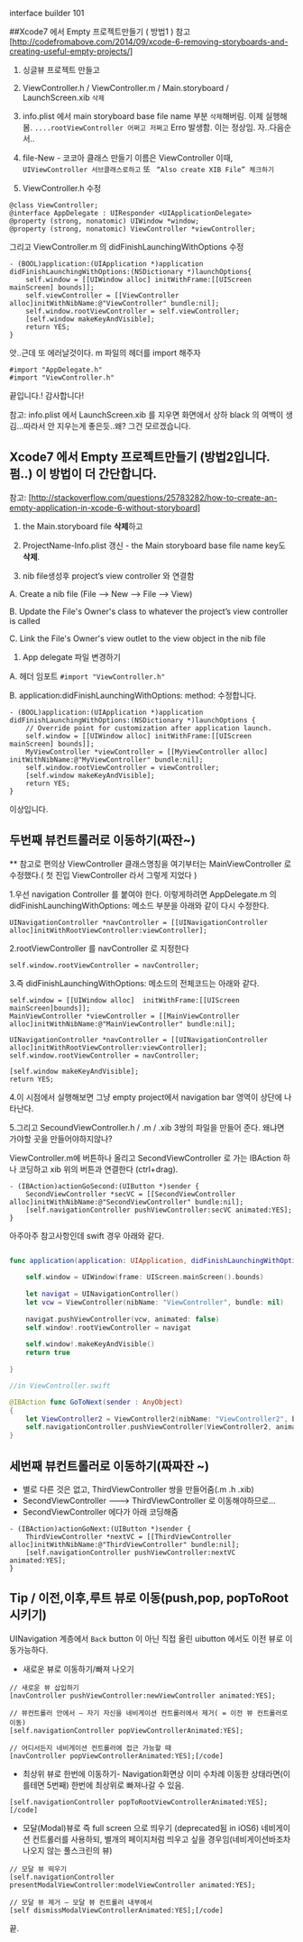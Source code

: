 
interface builder 101

##Xcode7 에서 Empty 프로젝트만들기 ( 방법1 )
참고 [http://codefromabove.com/2014/09/xcode-6-removing-storyboards-and-creating-useful-empty-projects/]

1. 싱글뷰 프로젝트 만들고

1. ViewController.h   / ViewController.m  / Main.storyboard / LaunchScreen.xib `삭제`

1. info.plist 에서 main storyboard base file name 부분 `삭제`해버림.
이제 실행해봄.
`....rootViewController 어쩌고 저쩌고` Erro 발생함. 이는 정상임.
자..다음순서..

1. file-New - 코코아 클래스 만들기 이름은 ViewController
 이때, ` UIViewController 서브클래스로하고` 또  ` “Also create XIB File” 체크하기`

1. ViewController.h 수정
```objc
@class ViewController;
@interface AppDelegate : UIResponder <UIApplicationDelegate>
@property (strong, nonatomic) UIWindow *window;
@property (strong, nonatomic) ViewController *viewController;
```

그리고  ViewController.m 의 didFinishLaunchingWithOptions 수정
```objc
- (BOOL)application:(UIApplication *)application didFinishLaunchingWithOptions:(NSDictionary *)launchOptions{
    self.window = [[UIWindow alloc] initWithFrame:[[UIScreen mainScreen] bounds]];
    self.viewController = [[ViewController alloc]initWithNibName:@"ViewController" bundle:nil];
    self.window.rootViewController = self.viewController;
    [self.window makeKeyAndVisible];
    return YES;
}
```
앗..근데 또 에러날것이다. m 파일의 헤더를 import  해주자

```objc
#import "AppDelegate.h"
#import "ViewController.h"
```

끝입니다.!
감사합니다! 

참고: info.plist 에서 LaunchScreen.xib 를 지우면 화면에서 상하 black 의 여백이 생김...따라서 안 지우는게 좋은듯..왜? 그건 모르겠습니다.

## Xcode7 에서 Empty 프로젝트만들기  (방법2입니다. 펌..) 이 방법이 더 간단합니다.
참고: [http://stackoverflow.com/questions/25783282/how-to-create-an-empty-application-in-xcode-6-without-storyboard]

1. the Main.storyboard file **삭제**하고

1. ProjectName-Info.plist 갱신 -  the Main storyboard base file name key도 **삭제**.

1. nib file생성후   project’s view controller 와 연결함

 A. Create a nib file (File –> New –> File –> View)

 B. Update the File's Owner's class to whatever the project’s view controller is called

 C. Link the File's Owner's view outlet to the view object in the nib file

1. App delegate 파일  변경하기

 A. 헤더 임포트 ` #import "ViewController.h" `
 
 B.  application:didFinishLaunchingWithOptions: method: 수정합니다. 


```objc
- (BOOL)application:(UIApplication *)application didFinishLaunchingWithOptions:(NSDictionary *)launchOptions {
    // Override point for customization after application launch.
    self.window = [[UIWindow alloc] initWithFrame:[[UIScreen mainScreen] bounds]];
    MyViewController *viewController = [[MyViewController alloc] initWithNibName:@"MyViewController" bundle:nil];
    self.window.rootViewController = viewController;
    [self.window makeKeyAndVisible];
    return YES;
}
```
이상입니다.

## 두번째 뷰컨트롤러로 이동하기(짜잔~)

** 참고로 편의상  ViewController 클래스명칭을 여기부터는 MainViewController 로 수정했다.( 첫 진입 ViewController 라서 그렇게 지었다 )

 1.우선 navigation Controller 를 붙여야 한다. 이렇게하려면 AppDelegate.m 의 didFinishLaunchingWithOptions: 메소드 부분을 아래와 같이 다시 수정한다.
```objc
UINavigationController *navController = [[UINavigationController alloc]initWithRootViewController:viewController];
```
 2.rootViewController 를 navController 로 지정한다
```objc
self.window.rootViewController = navController;
```
 3.즉 didFinishLaunchingWithOptions: 메소드의 전체코드는 아래와 같다.
```objc
self.window = [[UIWindow alloc]  initWithFrame:[[UIScreen mainScreen]bounds]];
MainViewController *viewController = [[MainViewController alloc]initWithNibName:@"MainViewController" bundle:nil];

UINavigationController *navController = [[UINavigationController alloc]initWithRootViewController:viewController];
self.window.rootViewController = navController;

[self.window makeKeyAndVisible];
return YES;
```
 4.이 시점에서 실행해보면 그냥 empty project에서 navigation bar 영역이 상단에 나타난다.
 
 5.그리고 SecoundViewController.h / .m / .xib 3쌍의 파일을 만들어 준다. 왜냐면 가야할 곳을 만들어야하지않나?
 
ViewController.m에 버튼하나 올리고 SecondViewController 로 가는 IBAction 하나 코딩하고 xib 위의 버튼과 연결한다 (ctrl+drag).
```objc
- (IBAction)actionGoSecond:(UIButton *)sender {
    SecondViewController *secVC = [[SecondViewController alloc]initWithNibName:@"SecondViewController" bundle:nil];
    [self.navigationController pushViewController:secVC animated:YES];
}
```

아주아주 참고사항인데 swift 경우 아래와 같다.
```swift

func application(application: UIApplication, didFinishLaunchingWithOptions launchOptions: NSDictionary?) -> Bool {
    
    self.window = UIWindow(frame: UIScreen.mainScreen().bounds)
    
    let navigat = UINavigationController()
    let vcw = ViewController(nibName: "ViewController", bundle: nil)
    
    navigat.pushViewController(vcw, animated: false)
    self.window!.rootViewController = navigat
    
    self.window!.makeKeyAndVisible()
    return true
    
}

//in ViewController.swift

@IBAction func GoToNext(sender : AnyObject)
{
    let ViewController2 = ViewController2(nibName: "ViewController2", bundle: nil)
    self.navigationController.pushViewController(ViewController2, animated: true)
}

```
## 세번째 뷰컨트롤러로 이동하기(짜짜잔 ~)

* 별로 다른 것은 없고, ThirdViewController 쌍을 만들어줌(.m .h .xib)
* SecondViewController ---> ThirdViewController 로 이동해야하므로...
* SecondViewController 에다가 아래 코딩해줌
```objc
- (IBAction)actionGoNext:(UIButton *)sender {
    ThirdViewController *nextVC = [[ThirdViewController alloc]initWithNibName:@"ThirdViewController" bundle:nil];
    [self.navigationController pushViewController:nextVC animated:YES];
}
```
## Tip / 이전,이후,루트 뷰로 이동(push,pop, popToRoot 시키기) 
UINavigation  계층에서 `Back` button 이 아닌 직접 올린 uibutton 에서도 이전 뷰로 이동가능하다.
 
* 새로운 뷰로 이동하기/빠져 나오기 
```objc
// 새로운 뷰 삽입하기
[navController pushViewController:newViewController animated:YES];
 
// 뷰컨트롤러 안에서 – 자기 자신을 네비게이션 컨트롤러에서 제거( = 이전 뷰 컨트롤러로 이동)
[self.navigationController popViewControllerAnimated:YES];
 
// 어디서든지 네비게이션 컨트롤러에 접근 가능할 때
[navController popViewControllerAnimated:YES];[/code]
```

* 최상위 뷰로 한번에 이동하기- Navigation화면상 이미 수차례 이동한 상태라면(이를테면 5번째) 한번에 최상위로 빠져나갈 수 있음.
```objc
[self.navigationController popToRootViewControllerAnimated:YES];[/code]
```
* 모달(Modal)뷰로 즉 full screen 으로 띄우기 (deprecated됨 in iOS6)
네비게이션 컨트롤러를 사용하되, 별개의 페이지처럼 띄우고 싶을 경우임(네비게이션바조차 나오지 않는 풀스크린의 뷰) 
```objc
// 모달 뷰 띄우기
[self.navigationController presentModalViewController:modelViewController animated:YES];
 
// 모달 뷰 제거 – 모달 뷰 컨트롤러 내부에서
[self dismissModalViewControllerAnimated:YES];[/code]
``` 
끝.





